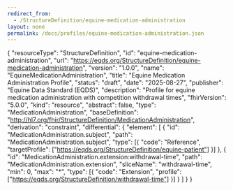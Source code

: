 ```yaml
---
redirect_from:
  - /StructureDefinition/equine-medication-administration
layout: none
permalink: /docs/profiles/equine-medication-administration.json
---
```


{
  "resourceType": "StructureDefinition",
  "id": "equine-medication-administration",
  "url": "https://eqds.org/StructureDefinition/equine-medication-administration",
  "version": "1.0.0",
  "name": "EquineMedicationAdministration",
  "title": "Equine Medication Administration Profile",
  "status": "draft",
  "date": "2025-08-27",
  "publisher": "Equine Data Standard (EQDS)",
  "description": "Profile for equine medication administration with competition withdrawal times",
  "fhirVersion": "5.0.0",
  "kind": "resource",
  "abstract": false,
  "type": "MedicationAdministration",
  "baseDefinition": "http://hl7.org/fhir/StructureDefinition/MedicationAdministration",
  "derivation": "constraint",
  "differential": {
    "element": [
      {
        "id": "MedicationAdministration.subject",
        "path": "MedicationAdministration.subject",
        "type": [{
          "code": "Reference",
          "targetProfile": ["https://eqds.org/StructureDefinition/equine-patient"]
        }]
      },
      {
        "id": "MedicationAdministration.extension:withdrawal-time",
        "path": "MedicationAdministration.extension",
        "sliceName": "withdrawal-time",
        "min": 0,
        "max": "*",
        "type": [{
          "code": "Extension",
          "profile": ["https://eqds.org/StructureDefinition/withdrawal-time"]
        }]
      }
    ]
  }
}
